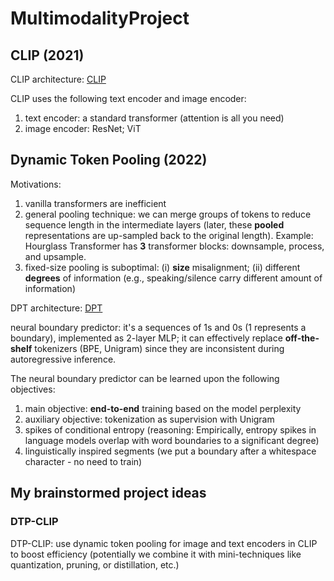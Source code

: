 # MultimodalityProject

## CLIP (2021)

CLIP architecture: [CLIP](docs/CLIP.png)

CLIP uses the following text encoder and image encoder:

1. text encoder: a standard transformer (attention is all you need)
2. image encoder: ResNet; ViT

## Dynamic Token Pooling (2022)

Motivations:

1. vanilla transformers are inefficient
2. general pooling technique: we can merge groups of tokens to reduce sequence length in the intermediate layers (later, these **pooled** representations are up-sampled back to the original length). Example: Hourglass Transformer has **3** transformer blocks: downsample, process, and upsample.
3. fixed-size pooling is suboptimal: (i) **size** misalignment; (ii) different **degrees** of information (e.g., speaking/silence carry different amount of information)

DPT architecture: [DPT](docs/DPT.png)

neural boundary predictor: it's a sequences of 1s and 0s (1 represents a boundary), implemented as 2-layer MLP; it can effectively replace **off-the-shelf** tokenizers (BPE, Unigram) since they are inconsistent during autoregressive inference.

The neural boundary predictor can be learned upon the following objectives:

1. main objective: **end-to-end** training based on the model perplexity
2. auxiliary objective: tokenization as supervision with Unigram
3. spikes of conditional entropy (reasoning: Empirically, entropy spikes in language models overlap with word boundaries to a significant degree)
4. linguistically inspired segments (we put a boundary after a whitespace character - no need to train)

## My brainstormed project ideas

### DTP-CLIP

DTP-CLIP: use dynamic token pooling for image and text encoders in CLIP to boost efficiency (potentially we combine it with mini-techniques like quantization, pruning, or distillation, etc.)
